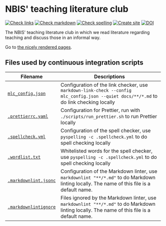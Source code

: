 # NBIS' teaching literature club

<!-- markdownlint-disable MD013 --><!-- Badges cannot be split up over lines, hence will break 80 characters per line -->

[![Check links](https://github.com/NBISweden/teaching_literature_club/actions/workflows/check_links.yaml/badge.svg?branch=main)](https://github.com/NBISweden/teaching_literature_club/actions/workflows/check_links.yaml)
[![Check markdown](https://github.com/NBISweden/teaching_literature_club/actions/workflows/check_markdown.yaml/badge.svg?branch=main)](https://github.com/NBISweden/teaching_literature_club/actions/workflows/check_markdown.yaml)
[![Check spelling](https://github.com/NBISweden/teaching_literature_club/actions/workflows/check_spelling.yaml/badge.svg?branch=main)](https://github.com/NBISweden/teaching_literature_club/actions/workflows/check_spelling.yaml)
[![Create site](https://github.com/NBISweden/teaching_literature_club/actions/workflows/create_site.yaml/badge.svg?branch=main)](https://github.com/NBISweden/teaching_literature_club/actions/workflows/create_site.yaml)
[![DOI](https://zenodo.org/badge/DOI/10.5281/zenodo.14893427.svg)](https://doi.org/10.5281/zenodo.14893427)

<!-- markdownlint-enable MD013 -->

The NBIS' teaching literature club
in which we read literature regarding teaching
and discuss those in an informal way.

Go to [the nicely rendered pages](https://bit.ly/teaching_literature_club).

## Files used by continuous integration scripts

<!-- markdownlint-disable MD013 --><!-- Tables cannot be split up over lines, hence will break 80 characters per line -->

| Filename                                     | Descriptions                                                                                                                                |
| -------------------------------------------- | ------------------------------------------------------------------------------------------------------------------------------------------- |
| [`mlc_config.json`](mlc_config.json)         | Configuration of the link checker, use `markdown-link-check --config mlc_config.json --quiet docs/**/*.md` to do link checking locally      |
| [`.prettierrc.yaml`](.prettierrc.yaml)       | Configuration for Prettier, run with `./scripts/run_prettier.sh` to run Prettier locally                                                    |
| [`.spellcheck.yml`](.spellcheck.yml)         | Configuration of the spell checker, use `pyspelling -c .spellcheck.yml` to do spell checking locally                                        |
| [`.wordlist.txt`](.wordlist.txt)             | Whitelisted words for the spell checker, use `pyspelling -c .spellcheck.yml` to do spell checking locally                                       |
| [`.markdownlint.jsonc`](.markdownlint.jsonc) | Configuration of the Markdown linter, use `markdownlint "**/*.md"` to do Markdown linting locally. The name of this file is a default name. |
| [`.markdownlintignore`](.markdownlintignore) | Files ignored by the Markdown linter, use `markdownlint "**/*.md"` to do Markdown linting locally. The name of this file is a default name. |

<!-- markdownlint-enable MD013 -->
